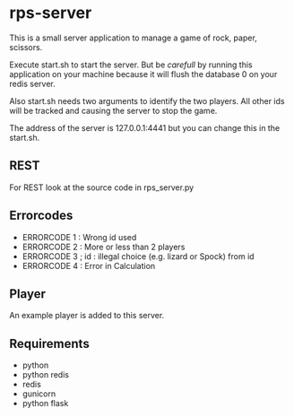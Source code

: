 rps-server
==========
This is a small server application to manage a game of rock, paper, scissors.

Execute start.sh to start the server. But be *carefull* by running this
application on your machine because it will flush the database 0 on your redis
server.

Also start.sh needs two arguments to identify the two players. All other
ids will be tracked and causing the server to stop the game.

The address of the server is 127.0.0.1:4441 but you can change this in the
start.sh.

REST
----
For REST look at the source code in rps_server.py

Errorcodes
----------
- ERRORCODE 1 : Wrong id used
- ERRORCODE 2 : More or less than 2 players
- ERRORCODE 3 ; id : illegal choice (e.g. lizard or Spock) from id
- ERRORCODE 4 : Error in Calculation

Player
------
An example player is added to this server.

Requirements
------------

 - python
 - python redis
 - redis
 - gunicorn
 - python flask
